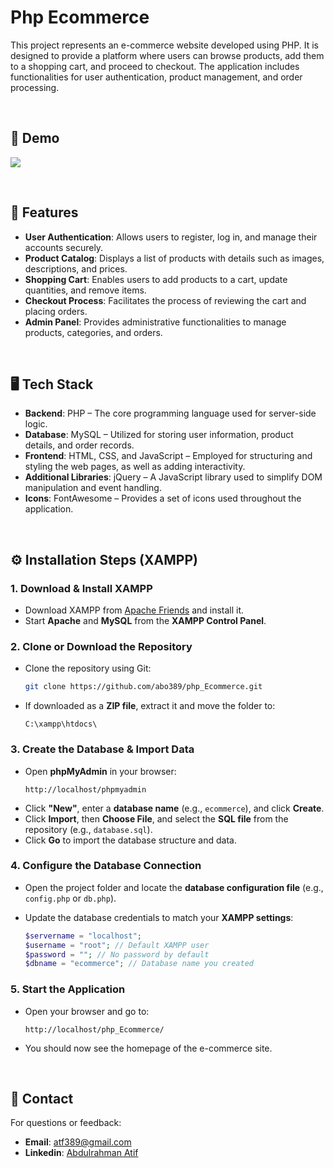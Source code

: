 # Php Ecommerce
This project represents an e-commerce website developed using PHP. It is designed to provide a platform where users can browse products, add them to a shopping cart, and proceed to checkout. The application includes functionalities for user authentication, product management, and order processing.

&nbsp;
&nbsp;

## 🚀 Demo
  [![](https://markdown-videos-api.jorgenkh.no/vimeo/1051816012%2Fe2697401b2?width=320&height=180&filetype=png)](https://vimeo.com/1051816012/e2697401b2)




&nbsp;
&nbsp;

## 🌟 Features

- **User Authentication**: Allows users to register, log in, and manage their accounts securely.
- **Product Catalog**: Displays a list of products with details such as images, descriptions, and prices.
- **Shopping Cart**: Enables users to add products to a cart, update quantities, and remove items.
- **Checkout Process**: Facilitates the process of reviewing the cart and placing orders.
- **Admin Panel**: Provides administrative functionalities to manage products, categories, and orders.

&nbsp;
&nbsp;

## 🖥️ Tech Stack

- **Backend**: PHP – The core programming language used for server-side logic.
- **Database**: MySQL – Utilized for storing user information, product details, and order records.
- **Frontend**: HTML, CSS, and JavaScript – Employed for structuring and styling the web pages, as well as adding interactivity.
- **Additional Libraries**: jQuery – A JavaScript library used to simplify DOM manipulation and event handling.
- **Icons**: FontAwesome – Provides a set of icons used throughout the application.

&nbsp;
&nbsp;

## ⚙️ Installation Steps (XAMPP)  

### **1. Download & Install XAMPP**  
- Download XAMPP from [Apache Friends](https://www.apachefriends.org/index.html) and install it.  
- Start **Apache** and **MySQL** from the **XAMPP Control Panel**.  

### **2. Clone or Download the Repository**  
- Clone the repository using Git:  
  ```bash
  git clone https://github.com/abo389/php_Ecommerce.git
  ```
- If downloaded as a **ZIP file**, extract it and move the folder to:  
  ```
  C:\xampp\htdocs\
  ```

### **3. Create the Database & Import Data**  
- Open **phpMyAdmin** in your browser:  
  ```
  http://localhost/phpmyadmin
  ```
- Click **"New"**, enter a **database name** (e.g., `ecommerce`), and click **Create**.  
- Click **Import**, then **Choose File**, and select the **SQL file** from the repository (e.g., `database.sql`).  
- Click **Go** to import the database structure and data.  

### **4. Configure the Database Connection**  
- Open the project folder and locate the **database configuration file** (e.g., `config.php` or `db.php`).  
- Update the database credentials to match your **XAMPP settings**:  

  ```php
  $servername = "localhost";
  $username = "root"; // Default XAMPP user
  $password = ""; // No password by default
  $dbname = "ecommerce"; // Database name you created
  ```

### **5. Start the Application**  
- Open your browser and go to:  
  ```
  http://localhost/php_Ecommerce/
  ```
- You should now see the homepage of the e-commerce site.  

&nbsp;
&nbsp;


## 📧 Contact
For questions or feedback:

- **Email**: [atf389@gmail.com](mailto:atf389@gmail.com)
- **Linkedin**: [Abdulrahman Atif](https://www.linkedin.com/in/abdulrahman-atef-166697216/)
